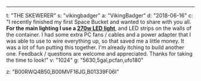 ---
t: "THE SKEWERER"
s: "vikingbadger"
a: "VikingBadger"
d: "2018-06-16"
c: "I recently finished my first Space Bucket and wanted to share with you all. <strong>For the main lighting I use a <a href='https://www.amazon.com/Roleadro-Hydroponic-Efficiency-Indoor-Greenhouse/dp/B00RWQ4B50/ref=as_li_ss_tl?ie=UTF8&qid=1513181869&sr=8-1-spons&keywords=270w+roleadro&psc=1&linkCode=ll1&tag=spacbuck-20&linkId=4350a8b1d85382171d1904880e980d99'>270w LED light</a></strong>, and LED strips on the walls of the container. I had some extra PC fans / cables and a power adapter that I was able to use to wire everything up, so that saved me a little money. It was a lot of fun putting this together. I'm already itching to build another one. Feedback / questions are welcome and appreciated. Thanks for taking the time to look!"
v: "1024"
g: "5630,5gal,pcfan,ufo180"

z: "B00RWQ4B50,B00MVF16JG,B01339F06I"
